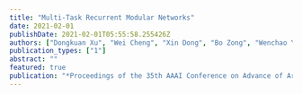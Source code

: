 ```yaml
---
title: "Multi-Task Recurrent Modular Networks"
date: 2021-02-01
publishDate: 2021-02-01T05:55:58.255426Z
authors: ["Dongkuan Xu", "Wei Cheng", "Xin Dong", "Bo Zong", "Wenchao Yu", "Jingchao Ni", "Dongjin Song", "Xuchao Zhang", "Haifeng Chen", "Xiang Zhang"]
publication_types: ["1"]
abstract: ""
featured: true
publication: "*Proceedings of the 35th AAAI Conference on Advance of Artificial Intelligence (AAAI)*"
---
```

